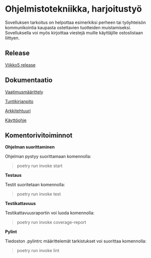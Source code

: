 # Ohjelmistotekniikka, harjoitustyö

Sovelluksen tarkoitus on helpottaa esimerkiksi perheen tai työyhteisön kommunikointia kaupasta ostettavien tuotteiden muistamiseksi. Sovelluksella voi myös kirjoittaa viestejä muille käyttäjille ostoslistaan liittyen.

## Release

[Viikko5 release](https://github.com/Veera0742/ohjelmistotekniikka-harjoitustyo/releases/tag/viikko5)

## Dokumentaatio

[Vaatimusmäärittely](https://github.com/Veera0742/ohjelmistotekniikka-harjoitustyo/blob/master/dokumentaatio/vaatimusmaarittely.md)

[Tuntikirjanpito](https://github.com/Veera0742/ohjelmistotekniikka-harjoitustyo/blob/master/dokumentaatio/tuntikirjanpito.md)

[Arkkitehtuuri](https://github.com/Veera0742/ohjelmistotekniikka-harjoitustyo/blob/master/dokumentaatio/arkkitehtuuri.md)

[Käyttöohje](https://github.com/Veera0742/ohjelmistotekniikka-harjoitustyo/blob/master/dokumentaatio/kayttoohje.md)

## Komentorivitoiminnot

**Ohjelman suorittaminen**

Ohjelman pystyy suorittamaan komennolla:

> poetry run invoke start

**Testaus**

Testit suoritetaan komennolla:

> poetry run invoke test

**Testikattavuus**

Testikattavuusraportin voi luoda komennolla:

> poetry run invoke coverage-report

**Pylint**

Tiedoston .pylintrc määrittelemät tarkistukset voi suorittaa komennolla:

> poetry run invoke lint

 

